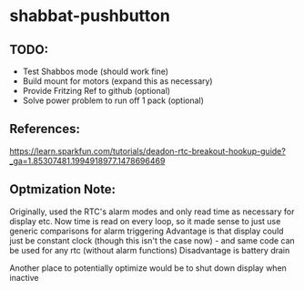 # shabbat-pushbutton

## TODO:
* Test Shabbos mode (should work fine)
* Build mount for motors (expand this as necessary)
* Provide Fritzing Ref to github (optional)
* Solve power problem to run off 1 pack (optional)

## References:
https://learn.sparkfun.com/tutorials/deadon-rtc-breakout-hookup-guide?_ga=1.85307481.1994918977.1478696469

## Optmization Note:
Originally, used the RTC's alarm modes and only read time as necessary for display etc.
Now time is read on every loop, so it made sense to just use generic comparisons for alarm triggering
Advantage is that display could just be constant clock (though this isn't the case now) - and same code can be used for any rtc (without alarm functions)
Disadvantage is battery drain

Another place to potentially optimize would be to shut down display when inactive